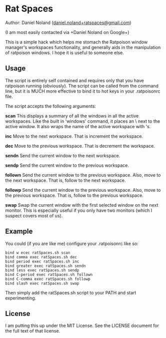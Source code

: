 Rat Spaces
==========
 
Author: Daniel Noland (daniel.noland+ratspaces@gmail.com)

(I am most easily contacted via +Daniel Noland on Google+)

This is a simple hack which helps me stomach the Ratpoison window
manager's workspaces functionality, and generally aids in the
manipulation of ratpoison windows.  I hope it is useful to someone
else. 

Usage
-----

The script is entirely self contained and requires only that you have
ratpoison running (obviously).  The script can be called from the
command line, but it is MUCH more effective to bind it to hot keys in
your .ratpoisonrc file.

The script accepts the following arguments:

**scan**
This displays a summary of all the windows in all the active workspaces.
Like the built in 'windows' command, it places an \ next to the active
window.  It also wraps the name of the active workspace with \'s.

**inc**
Move to the next workspace. That is increment the workspace.

**dec**
Move to the previous workspace. That is decrement the workspace.

**sendn**
Send the current window to the next workspace.

**sendp**
Send the current window to the previous workspace.

**follown**
Send the current window to the previous workspace. Also, move to the
next workspace.  That is, follow to the next workspace.

**followp**
Send the current window to the previous workspace. Also, move to the
previous workspace.  That is, follow to the previous workspace.

**swap**
Swap the current window with the first selected window on the next
monitor.  This is especially useful if you only have two monitors (which
I suspect covers most of us).

Example 
-------

You could (if you are like me) configure your .ratpoisonrc like so:

    bind w ecec ratSpaces.sh scan
    bind comma exec ratSpaces.sh dec
    bind period exec ratSpaces.sh inc
    bind greater exec ratSpaces.sh sendn
    bind less exec ratSpaces.sh sendp
    bind C-period exec ratSpaces.sh follown
    bind C-comma exec ratSpaces.sh followp
    bind slash exec ratSpaces.sh swap

Then simply add the ratSpaces.sh script to your PATH and start
experimenting.

License
-------

I am putting this up under the MIT License.  See the LICENSE document
for the full text of that license.


